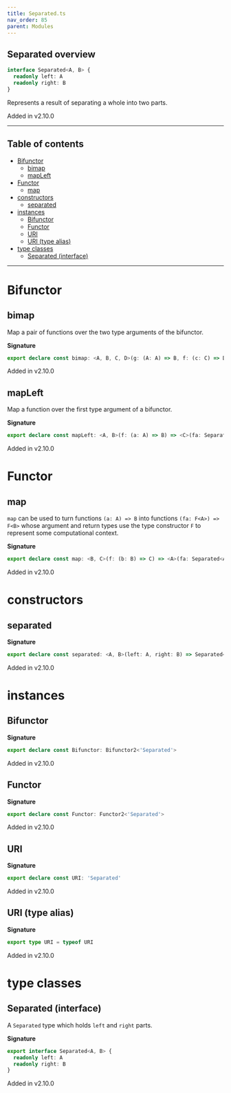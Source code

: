 ```yaml
---
title: Separated.ts
nav_order: 85
parent: Modules
---
```


## Separated overview

```ts
interface Separated<A, B> {
  readonly left: A
  readonly right: B
}
```

Represents a result of separating a whole into two parts.

Added in v2.10.0

---

<h2 class="text-delta">Table of contents</h2>

- [Bifunctor](#bifunctor)
  - [bimap](#bimap)
  - [mapLeft](#mapleft)
- [Functor](#functor)
  - [map](#map)
- [constructors](#constructors)
  - [separated](#separated)
- [instances](#instances)
  - [Bifunctor](#bifunctor-1)
  - [Functor](#functor-1)
  - [URI](#uri)
  - [URI (type alias)](#uri-type-alias)
- [type classes](#type-classes)
  - [Separated (interface)](#separated-interface)

---

# Bifunctor

## bimap

Map a pair of functions over the two type arguments of the bifunctor.

**Signature**

```ts
export declare const bimap: <A, B, C, D>(g: (A: A) => B, f: (c: C) => D) => (fa: Separated<A, C>) => Separated<B, D>
```

Added in v2.10.0

## mapLeft

Map a function over the first type argument of a bifunctor.

**Signature**

```ts
export declare const mapLeft: <A, B>(f: (a: A) => B) => <C>(fa: Separated<A, C>) => Separated<B, C>
```

Added in v2.10.0

# Functor

## map

`map` can be used to turn functions `(a: A) => B` into functions `(fa: F<A>) => F<B>` whose argument and return types
use the type constructor `F` to represent some computational context.

**Signature**

```ts
export declare const map: <B, C>(f: (b: B) => C) => <A>(fa: Separated<A, B>) => Separated<A, C>
```

Added in v2.10.0

# constructors

## separated

**Signature**

```ts
export declare const separated: <A, B>(left: A, right: B) => Separated<A, B>
```

Added in v2.10.0

# instances

## Bifunctor

**Signature**

```ts
export declare const Bifunctor: Bifunctor2<'Separated'>
```

Added in v2.10.0

## Functor

**Signature**

```ts
export declare const Functor: Functor2<'Separated'>
```

Added in v2.10.0

## URI

**Signature**

```ts
export declare const URI: 'Separated'
```

Added in v2.10.0

## URI (type alias)

**Signature**

```ts
export type URI = typeof URI
```

Added in v2.10.0

# type classes

## Separated (interface)

A `Separated` type which holds `left` and `right` parts.

**Signature**

```ts
export interface Separated<A, B> {
  readonly left: A
  readonly right: B
}
```

Added in v2.10.0
